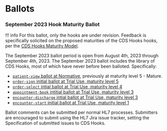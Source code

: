 # Ballots

### September 2023 Hook Maturity Ballot

!!! info
	For this ballot, only the hooks are under revision. Feedback is specifically solicited on the proposed maturities of the CDS Hooks hooks, per the [CDS Hooks Maturity Model](http://cds-hooks.hl7.org/2.0/#hook-maturity-model). 


The September 2023 ballot period is open from August 4th, 2023 through September 4th, 2023. The September 2023 ballot includes the library of CDS Hooks, most of which have never before been balloted. Specifically:

* [`patient-view` ballot at Normative](/hooks/patient-view/2023SeptNormativeBallot/patient-view/), previously at maturity level 5 - Mature.
* [`order-sign` initial ballot at Trial Use, maturity level 5](/hooks/order-sign/2023SeptSTU1Ballot/order-sign/)
* [`order-select` intial ballot at Trial Use, maturity level 4](/hooks/order-select/2023SeptSTU1Ballot/order-select/)
* [`appointment-book` intitial ballot at Trial Use, maturity level 3](/hooks/appointment-book/2023SeptSTU1Ballot/appointment-book/)
* [`encounter-discharge` intial ballot at Trial Use, maturity level 3](/hooks/encounter-discharge/2023SeptSTU1Ballot/encounter-discharge/)
* [`encounter-start` initial ballot at Trial Use, maturity level 1](/hooks/encounter-start/2023SeptSTU1Ballot/encounter-start/)

Ballot comments can be submitted per normal HL7 processes. Submitters are encouraged to submit using the HL7 Jira issue tracker, setting the Specification of submitted issues to CDS Hooks.